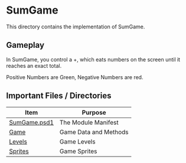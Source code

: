 ﻿# SumGame

This directory contains the implementation of SumGame.

## Gameplay

In SumGame, you control a +, which eats numbers on the screen until it reaches an exact total.

Positive Numbers are Green, Negative Numbers are red.

## Important Files / Directories

|Item                        |Purpose                |
|----------------------------|-----------------------|
|[SumGame.psd1](SumGame.psd1)|The Module Manifest    |
|[Game](Game)                |Game Data and Methods  |
|[Levels](Levels)            |Game Levels            |
|[Sprites](Sprites)          |Game Sprites           |